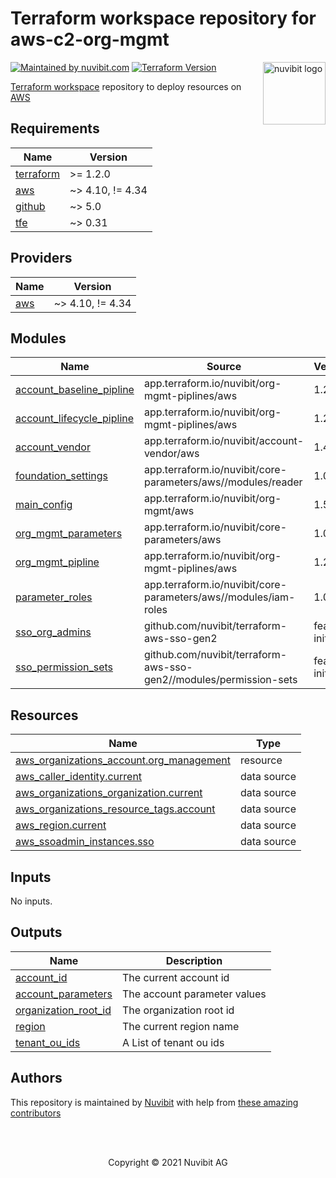 
# Terraform workspace repository for aws-c2-org-mgmt

<!-- LOGO -->
<a href="https://nuvibit.com">
    <img src="https://nuvibit.com/images/logo/logo-nuvibit-badge.png" alt="nuvibit logo" title="nuvibit" align="right" width="100" />
</a>

<!-- SHIELDS -->
[![Maintained by nuvibit.com][nuvibit-shield]][nuvibit-url]
[![Terraform Version][terraform-version-shield]][terraform-version-url]

<!-- DESCRIPTION -->
[Terraform workspace][terraform-workspace-url] repository to deploy resources on [AWS][aws-url]

<!-- BEGIN_TF_DOCS -->
## Requirements

| Name | Version |
|------|---------|
| <a name="requirement_terraform"></a> [terraform](#requirement\_terraform) | >= 1.2.0 |
| <a name="requirement_aws"></a> [aws](#requirement\_aws) | ~> 4.10, != 4.34 |
| <a name="requirement_github"></a> [github](#requirement\_github) | ~> 5.0 |
| <a name="requirement_tfe"></a> [tfe](#requirement\_tfe) | ~> 0.31 |

## Providers

| Name | Version |
|------|---------|
| <a name="provider_aws"></a> [aws](#provider\_aws) | ~> 4.10, != 4.34 |

## Modules

| Name | Source | Version |
|------|--------|---------|
| <a name="module_account_baseline_pipline"></a> [account\_baseline\_pipline](#module\_account\_baseline\_pipline) | app.terraform.io/nuvibit/org-mgmt-piplines/aws | 1.2.2 |
| <a name="module_account_lifecycle_pipline"></a> [account\_lifecycle\_pipline](#module\_account\_lifecycle\_pipline) | app.terraform.io/nuvibit/org-mgmt-piplines/aws | 1.2.2 |
| <a name="module_account_vendor"></a> [account\_vendor](#module\_account\_vendor) | app.terraform.io/nuvibit/account-vendor/aws | 1.4.0 |
| <a name="module_foundation_settings"></a> [foundation\_settings](#module\_foundation\_settings) | app.terraform.io/nuvibit/core-parameters/aws//modules/reader | 1.0.1 |
| <a name="module_main_config"></a> [main\_config](#module\_main\_config) | app.terraform.io/nuvibit/org-mgmt/aws | 1.5.2 |
| <a name="module_org_mgmt_parameters"></a> [org\_mgmt\_parameters](#module\_org\_mgmt\_parameters) | app.terraform.io/nuvibit/core-parameters/aws | 1.0.1 |
| <a name="module_org_mgmt_pipline"></a> [org\_mgmt\_pipline](#module\_org\_mgmt\_pipline) | app.terraform.io/nuvibit/org-mgmt-piplines/aws | 1.2.2 |
| <a name="module_parameter_roles"></a> [parameter\_roles](#module\_parameter\_roles) | app.terraform.io/nuvibit/core-parameters/aws//modules/iam-roles | 1.0.1 |
| <a name="module_sso_org_admins"></a> [sso\_org\_admins](#module\_sso\_org\_admins) | github.com/nuvibit/terraform-aws-sso-gen2 | feat-init2 |
| <a name="module_sso_permission_sets"></a> [sso\_permission\_sets](#module\_sso\_permission\_sets) | github.com/nuvibit/terraform-aws-sso-gen2//modules/permission-sets | feat-init2 |

## Resources

| Name | Type |
|------|------|
| [aws_organizations_account.org_management](https://registry.terraform.io/providers/hashicorp/aws/latest/docs/resources/organizations_account) | resource |
| [aws_caller_identity.current](https://registry.terraform.io/providers/hashicorp/aws/latest/docs/data-sources/caller_identity) | data source |
| [aws_organizations_organization.current](https://registry.terraform.io/providers/hashicorp/aws/latest/docs/data-sources/organizations_organization) | data source |
| [aws_organizations_resource_tags.account](https://registry.terraform.io/providers/hashicorp/aws/latest/docs/data-sources/organizations_resource_tags) | data source |
| [aws_region.current](https://registry.terraform.io/providers/hashicorp/aws/latest/docs/data-sources/region) | data source |
| [aws_ssoadmin_instances.sso](https://registry.terraform.io/providers/hashicorp/aws/latest/docs/data-sources/ssoadmin_instances) | data source |

## Inputs

No inputs.

## Outputs

| Name | Description |
|------|-------------|
| <a name="output_account_id"></a> [account\_id](#output\_account\_id) | The current account id |
| <a name="output_account_parameters"></a> [account\_parameters](#output\_account\_parameters) | The account parameter values |
| <a name="output_organization_root_id"></a> [organization\_root\_id](#output\_organization\_root\_id) | The organization root id |
| <a name="output_region"></a> [region](#output\_region) | The current region name |
| <a name="output_tenant_ou_ids"></a> [tenant\_ou\_ids](#output\_tenant\_ou\_ids) | A List of tenant ou ids |
<!-- END_TF_DOCS -->

<!-- AUTHORS -->
## Authors
This repository is maintained by [Nuvibit][nuvibit-url] with help from [these amazing contributors][contributors-url]

<!-- COPYRIGHT -->
<br />
<br />
<p align="center">Copyright &copy; 2021 Nuvibit AG</p>

<!-- MARKDOWN LINKS & IMAGES -->
[nuvibit-shield]: https://img.shields.io/badge/maintained%20by-nuvibit.com-%235849a6.svg?style=flat&color=1c83ba
[nuvibit-url]: https://nuvibit.com
[terraform-version-shield]: https://img.shields.io/badge/tf-%3E%3D0.15.0-blue.svg?style=flat&color=blueviolet
[terraform-version-url]: https://www.terraform.io/upgrade-guides/0-15.html
[contributors-url]: https://github.com/nuvibit/aws-c2-org-mgmt/graphs/contributors
[terraform-workspace-url]: https://app.terraform.io/app/nuvibit/workspaces/aws-c2-org-mgmt
[aws-url]: https://aws.amazon.com
